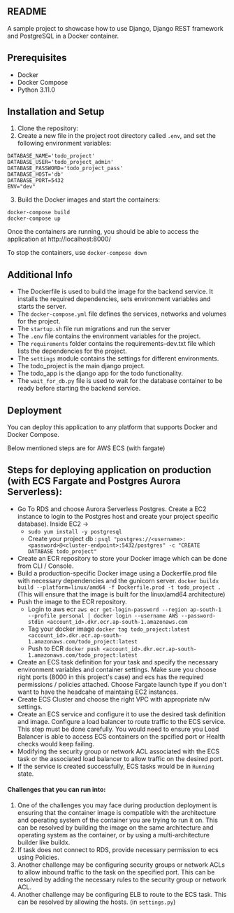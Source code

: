 ## README

A sample project to showcase how to use Django, Django REST framework and PostgreSQL in a Docker container.

## Prerequisites
 - Docker
 - Docker Compose
 - Python 3.11.0


## Installation and Setup
1. Clone the repository:
2. Create a new file in the project root directory called `.env`, and set the following environment variables:
```
DATABASE_NAME='todo_project'
DATABASE_USER='todo_project_admin'
DATABASE_PASSWORD='todo_project_pass'
DATABASE_HOST='db'
DATABASE_PORT=5432
ENV="dev"
```
3. Build the Docker images and start the containers:
```
docker-compose build
docker-compose up
```

Once the containers are running, you should be able to access the application at http://localhost:8000/

To stop the containers, use `docker-compose down`



## Additional Info
 - The Dockerfile is used to build the image for the backend service. It installs the required dependencies, sets environment variables and starts the server.
 - The `docker-compose.yml` file defines the services, networks and volumes for the project.
 - The `startup.sh` file run migrations and run the server
 - The `.env` file contains the environment variables for the project.
 - The `requirements` folder contains the requirements-dev.txt file which lists the dependencies for the project.
 - The `settings` module contains the settings for different environments.
 - The todo_project is the main django project.
 - The todo_app is the django app for the todo functionality.
 - The `wait_for_db.py` file is used to wait for the database container to be ready before starting the backend service.

## Deployment
You can deploy this application to any platform that supports Docker and Docker Compose.

Below mentioned steps are for AWS ECS (with fargate)

## Steps for deploying application on production (with ECS Fargate and Postgres Aurora Serverless):
  - Go To RDS and choose Aurora Serverless Postgres. Create a EC2 instance to login to the Postgres host and create your project specific database).
    Inside EC2 ->
     - `sudo yum install -y postgresql`
     - Create your project db : `psql "postgres://<username>:<password>@<cluster-endpoint>:5432/postgres" -c "CREATE DATABASE todo_project"`
  - Create an ECR repository to store your Docker image which can be done from CLI / Console.
  - Build a production-specific Docker image using a Dockerfile.prod file with necessary dependencies and the gunicorn server.
 `docker buildx build --platform=linux/amd64 -f Dockerfile.prod -t todo_project .` (This will ensure that the image is built for the linux/amd64 architecture)
  - Push the image to the ECR repository.
    - Login to aws ecr
         `aws ecr get-login-password --region ap-south-1 --profile personal | docker login --username AWS --password-stdin <account_id>.dkr.ecr.ap-south-1.amazonaws.com`
    - Tag your docker image
        `docker tag todo_project:latest <account_id>.dkr.ecr.ap-south-1.amazonaws.com/todo_project:latest`
    - Push to ECR
        `docker push <account_id>.dkr.ecr.ap-south-1.amazonaws.com/todo_project:latest`
  - Create an ECS task definition for your task and specify the necessary environment variables and container settings. Make sure you choose right ports (8000 in this project's case) and ecs has the required permissions / policies attached. Choose Fargate launch type if you don't want to have the headcahe of maintaing EC2 instances.
  - Create ECS Cluster and choose the right VPC with appropriate n/w settings.
  - Create an ECS service and configure it to use the desired task definition and image.
Configure a load balancer to route traffic to the ECS service. This step must be done carefully. You would need to ensure you Load Balancer is able to access ECS containers on the spcified port or Health checks would keep failing.
 - Modifying the security group or network ACL associated with the ECS task or the associated load balancer to allow traffic on the desired port.
  - If the service is created successfully, ECS tasks would be in  `Running` state. 
 

#### Challenges that you can run into:
 1. One of the challenges you may face during production deployment is ensuring that the container image is compatible with the architecture and operating system of the container you are trying to run it on. This can be resolved by building the image on the same architecture and operating system as the container, or by using a multi-architecture builder like buildx.
 2. If task does not connect to RDS, provide necessary permission to ecs using Policies.
 3. Another challenge may be configuring security groups or network ACLs to allow inbound traffic to the task on the specified port. This can be resolved by adding the necessary rules to the security group or network ACL.
 4. Another challenge may be configuring ELB to route to the ECS task. This can be resolved by allowing the hosts. (in `settings.py`)

